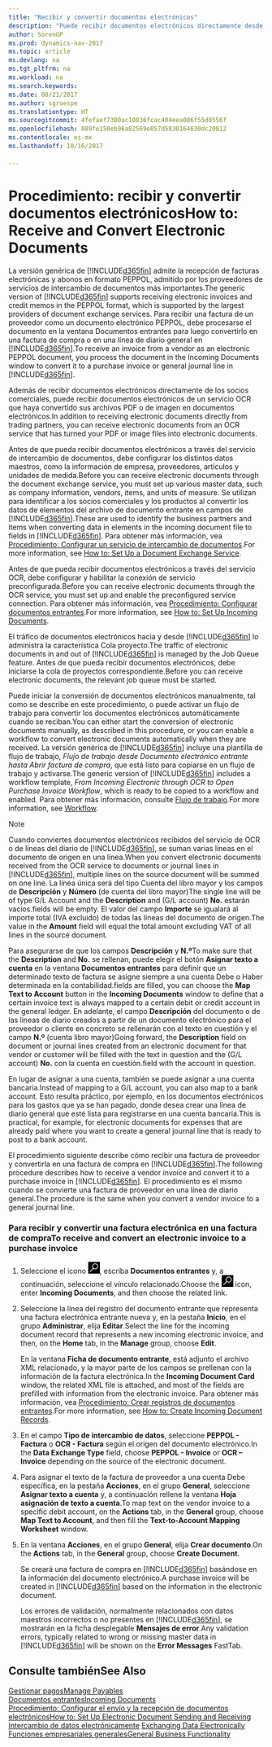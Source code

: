 ```yaml
---
title: "Recibir y convertir documentos electrónicos"
description: "Puede recibir documentos electrónicos directamente desde sus socios colaboradores o desde un servicio de OCR."
author: SorenGP
ms.prod: dynamics-nav-2017
ms.topic: article
ms.devlang: na
ms.tgt_pltfrm: na
ms.workload: na
ms.search.keywords: 
ms.date: 08/21/2017
ms.author: sgroespe
ms.translationtype: HT
ms.sourcegitcommit: 4fefaef7380ac10836fcac404eea006f55d8556f
ms.openlocfilehash: 889fe150eb96a02569e057d5830164630dc20812
ms.contentlocale: es-mx
ms.lasthandoff: 10/16/2017

---
```

# <a name="how-to-receive-and-convert-electronic-documents"></a><span data-ttu-id="2fe6c-103">Procedimiento: recibir y convertir documentos electrónicos</span><span class="sxs-lookup"><span data-stu-id="2fe6c-103">How to: Receive and Convert Electronic Documents</span></span>
<span data-ttu-id="2fe6c-104">La versión genérica de [!INCLUDE[d365fin](includes/d365fin_md.md)] admite la recepción de facturas electrónicas y abonos en formato PEPPOL, admitido por los proveedores de servicios de intercambio de documentos más importantes.</span><span class="sxs-lookup"><span data-stu-id="2fe6c-104">The generic version of [!INCLUDE[d365fin](includes/d365fin_md.md)] supports receiving electronic invoices and credit memos in the PEPPOL format, which is supported by the largest providers of document exchange services.</span></span> <span data-ttu-id="2fe6c-105">Para recibir una factura de un proveedor como un documento electrónico PEPPOL, debe procesarse el documento en la ventana Documentos entrantes para luego convertirlo en una factura de compra o en una línea de diario general en [!INCLUDE[d365fin](includes/d365fin_md.md)].</span><span class="sxs-lookup"><span data-stu-id="2fe6c-105">To receive an invoice from a vendor as an electronic PEPPOL document, you process the document in the Incoming Documents window to convert it to a purchase invoice or general journal line in [!INCLUDE[d365fin](includes/d365fin_md.md)].</span></span>

 <span data-ttu-id="2fe6c-106">Además de recibir documentos electrónicos directamente de los socios comerciales, puede recibir documentos electrónicos de un servicio OCR que haya convertido sus archivos PDF o de imagen en documentos electrónicos.</span><span class="sxs-lookup"><span data-stu-id="2fe6c-106">In addition to receiving electronic documents directly from trading partners, you can receive electronic documents from an OCR service that has turned your PDF or image files into electronic documents.</span></span>  

 <span data-ttu-id="2fe6c-107">Antes de que pueda recibir documentos electrónicos a través del servicio de intercambio de documentos, debe configurar los distintos datos maestros, como la información de empresa, proveedores, artículos y unidades de medida.</span><span class="sxs-lookup"><span data-stu-id="2fe6c-107">Before you can receive electronic documents through the document exchange service, you must set up various master data, such as company information, vendors, items, and units of measure.</span></span> <span data-ttu-id="2fe6c-108">Se utilizan para identificar a los socios comerciales y los productos al convertir los datos de elementos del archivo de documento entrante en campos de [!INCLUDE[d365fin](includes/d365fin_md.md)].</span><span class="sxs-lookup"><span data-stu-id="2fe6c-108">These are used to identify the business partners and items when converting data in elements in the incoming document file to fields in [!INCLUDE[d365fin](includes/d365fin_md.md)].</span></span> <span data-ttu-id="2fe6c-109">Para obtener más información, vea [Procedimiento: Configurar un servicio de intercambio de documentos](across-how-to-set-up-a-document-exchange-service.md).</span><span class="sxs-lookup"><span data-stu-id="2fe6c-109">For more information, see [How to: Set Up a Document Exchange Service](across-how-to-set-up-a-document-exchange-service.md).</span></span>  

 <span data-ttu-id="2fe6c-110">Antes de que pueda recibir documentos electrónicos a través del servicio OCR, debe configurar y habilitar la conexión de servicio preconfigurada.</span><span class="sxs-lookup"><span data-stu-id="2fe6c-110">Before you can receive electronic documents through the OCR service, you must set up and enable the preconfigured service connection.</span></span> <span data-ttu-id="2fe6c-111">Para obtener más información, vea [Procedimiento: Configurar documentos entrantes](across-how-setup-income-documents.md).</span><span class="sxs-lookup"><span data-stu-id="2fe6c-111">For more information, see [How to: Set Up Incoming Documents](across-how-setup-income-documents.md).</span></span>  

 <span data-ttu-id="2fe6c-112">El tráfico de documentos electrónicos hacia y desde [!INCLUDE[d365fin](includes/d365fin_md.md)] lo administra la característica Cola proyecto.</span><span class="sxs-lookup"><span data-stu-id="2fe6c-112">The traffic of electronic documents in and out of [!INCLUDE[d365fin](includes/d365fin_md.md)] is managed by the Job Queue feature.</span></span> <span data-ttu-id="2fe6c-113">Antes de que pueda recibir documentos electrónicos, debe iniciarse la cola de proyectos correspondiente.</span><span class="sxs-lookup"><span data-stu-id="2fe6c-113">Before you can receive electronic documents, the relevant job queue must be started.</span></span>  

 <span data-ttu-id="2fe6c-114">Puede iniciar la conversión de documentos electrónicos manualmente, tal como se describe en este procedimiento, o puede activar un flujo de trabajo para convertir los documentos electrónicos automáticamente cuando se reciban.</span><span class="sxs-lookup"><span data-stu-id="2fe6c-114">You can either start the conversion of electronic documents manually, as described in this procedure, or you can enable a workflow to convert electronic documents automatically when they are received.</span></span> <span data-ttu-id="2fe6c-115">La versión genérica de [!INCLUDE[d365fin](includes/d365fin_md.md)] incluye una plantilla de flujo de trabajo, *Flujo de trabajo desde Documento electrónico entrante hasta Abrir factura de compra*, que está listo para copiarse en un flujo de trabajo y activarse.</span><span class="sxs-lookup"><span data-stu-id="2fe6c-115">The generic version of [!INCLUDE[d365fin](includes/d365fin_md.md)] includes a workflow template, *From Incoming Electronic through OCR to Open Purchase Invoice Workflow*, which is ready to be copied to a workflow and enabled.</span></span> <span data-ttu-id="2fe6c-116">Para obtener más información, consulte [Flujo de trabajo](across-workflow.md).</span><span class="sxs-lookup"><span data-stu-id="2fe6c-116">For more information, see [Workflow](across-workflow.md).</span></span>  

> [!NOTE]  
>  <span data-ttu-id="2fe6c-117">Cuando conviertes documentos electrónicos recibidos del servicio de OCR o de líneas del diario de [!INCLUDE[d365fin](includes/d365fin_md.md)], se suman varias líneas en el documento de origen en una línea.</span><span class="sxs-lookup"><span data-stu-id="2fe6c-117">When you convert electronic documents received from the OCR service to documents or journal lines in [!INCLUDE[d365fin](includes/d365fin_md.md)], multiple lines on the source document will be summed on one line.</span></span> <span data-ttu-id="2fe6c-118">La línea única será del tipo Cuenta del libro mayor y los campos de **Descripción** y **Número** (de cuenta del libro mayor)</span><span class="sxs-lookup"><span data-stu-id="2fe6c-118">The single line will be of type G/L Account and the **Description** and (G/L account) **No.**</span></span> <span data-ttu-id="2fe6c-119">estarán vacíos.</span><span class="sxs-lookup"><span data-stu-id="2fe6c-119">fields will be empty.</span></span> <span data-ttu-id="2fe6c-120">El valor del campo **Importe** se igualará al importe total (IVA excluido) de todas las líneas del documento de origen.</span><span class="sxs-lookup"><span data-stu-id="2fe6c-120">The value in the **Amount** field will equal the total amount excluding VAT of all lines in the source document.</span></span>  
>   
>  <span data-ttu-id="2fe6c-121">Para asegurarse de que los campos **Descripción** y **N.º**</span><span class="sxs-lookup"><span data-stu-id="2fe6c-121">To make sure that the **Description** and **No.**</span></span> <span data-ttu-id="2fe6c-122">se rellenan, puede elegir el botón **Asignar texto a cuenta** en la ventana **Documentos entrantes** para definir que un determinado texto de factura se asigne siempre a una cuenta Debe o Haber determinada en la contabilidad.</span><span class="sxs-lookup"><span data-stu-id="2fe6c-122">fields are filled, you can choose the **Map Text to Account** button in the **Incoming Documents** window to define that a certain invoice text is always mapped to a certain debit or credit account in the general ledger.</span></span> <span data-ttu-id="2fe6c-123">En adelante, el campo **Descripción** del documento o de las líneas de diario creados a partir de un documento electrónico para el proveedor o cliente en concreto se rellenarán con el texto en cuestión y el campo **N.º** (cuenta libro mayor)</span><span class="sxs-lookup"><span data-stu-id="2fe6c-123">Going forward, the **Description** field on document or journal lines created from an electronic document for that vendor or customer will be filled with the text in question and the (G/L account) **No.**</span></span> <span data-ttu-id="2fe6c-124">con la cuenta en cuestión.</span><span class="sxs-lookup"><span data-stu-id="2fe6c-124">field with the account in question.</span></span>  
>   
>  <span data-ttu-id="2fe6c-125">En lugar de asignar a una cuenta, también se puede asignar a una cuenta bancaria.</span><span class="sxs-lookup"><span data-stu-id="2fe6c-125">Instead of mapping to a G/L account, you can also map to a bank account.</span></span> <span data-ttu-id="2fe6c-126">Esto resulta práctico, por ejemplo, en los documentos electrónicos para los gastos que ya se han pagado, donde desea crear una línea de diario general que esté lista para registrarse en una cuenta bancaria.</span><span class="sxs-lookup"><span data-stu-id="2fe6c-126">This is practical, for example, for electronic documents for expenses that are already paid where you want to create a general journal line that is ready to post to a bank account.</span></span>  

 <span data-ttu-id="2fe6c-127">El procedimiento siguiente describe cómo recibir una factura de proveedor y convertirla en una factura de compra en [!INCLUDE[d365fin](includes/d365fin_md.md)].</span><span class="sxs-lookup"><span data-stu-id="2fe6c-127">The following procedure describes how to receive a vendor invoice and convert it to a purchase invoice in [!INCLUDE[d365fin](includes/d365fin_md.md)].</span></span> <span data-ttu-id="2fe6c-128">El procedimiento es el mismo cuando se convierte una factura de proveedor en una línea de diario general.</span><span class="sxs-lookup"><span data-stu-id="2fe6c-128">The procedure is the same when you convert a vendor invoice to a general journal line.</span></span>  

### <a name="to-receive-and-convert-an-electronic-invoice-to-a-purchase-invoice"></a><span data-ttu-id="2fe6c-129">Para recibir y convertir una factura electrónica en una factura de compra</span><span class="sxs-lookup"><span data-stu-id="2fe6c-129">To receive and convert an electronic invoice to a purchase invoice</span></span>  

1.  <span data-ttu-id="2fe6c-130">Seleccione el icono ![Buscar página o informe](media/ui-search/search_small.png "icono Buscar página o informe"), escriba **Documentos entrantes** y, a continuación, seleccione el vínculo relacionado.</span><span class="sxs-lookup"><span data-stu-id="2fe6c-130">Choose the ![Search for Page or Report](media/ui-search/search_small.png "Search for Page or Report icon") icon, enter **Incoming Documents**, and then choose the related link.</span></span>  

2.  <span data-ttu-id="2fe6c-131">Seleccione la línea del registro del documento entrante que representa una factura electrónica entrante nueva y, en la pestaña **Inicio**, en el grupo **Administrar**, elija **Editar**.</span><span class="sxs-lookup"><span data-stu-id="2fe6c-131">Select the line for the incoming document record that represents a new incoming electronic invoice, and then, on the **Home** tab, in the **Manage** group, choose **Edit**.</span></span>  

     <span data-ttu-id="2fe6c-132">En la ventana **Ficha de documento entrante**, está adjunto el archivo XML relacionado, y la mayor parte de los campos se prellenan con la información de la factura electrónica.</span><span class="sxs-lookup"><span data-stu-id="2fe6c-132">In the **Incoming Document Card** window, the related XML file is attached, and most of the fields are prefilled with information from the electronic invoice.</span></span> <span data-ttu-id="2fe6c-133">Para obtener más información, vea [Procedimiento: Crear registros de documentos entrantes](across-how-create-income-document-records.md).</span><span class="sxs-lookup"><span data-stu-id="2fe6c-133">For more information, see [How to: Create Incoming Document Records](across-how-create-income-document-records.md).</span></span>  

3.  <span data-ttu-id="2fe6c-134">En el campo **Tipo de intercambio de datos**, seleccione **PEPPOL - Factura** o **OCR - Factura** según el origen del documento electrónico.</span><span class="sxs-lookup"><span data-stu-id="2fe6c-134">In the **Data Exchange Type** field, choose **PEPPOL - Invoice** or **OCR – Invoice** depending on the source of the electronic document.</span></span>  

4.  <span data-ttu-id="2fe6c-135">Para asignar el texto de la factura de proveedor a una cuenta Debe específica, en la pestaña **Acciones**, en el grupo **General**, seleccione **Asignar texto a cuenta** y, a continuación rellene la ventana **Hoja asignación de texto a cuenta**.</span><span class="sxs-lookup"><span data-stu-id="2fe6c-135">To map text on the vendor invoice to a specific debit account, on the **Actions** tab, in the **General** group, choose **Map Text to Account**, and then fill the **Text-to-Account Mapping Worksheet** window.</span></span>  

5.  <span data-ttu-id="2fe6c-136">En la ventana **Acciones**, en el grupo **General**, elija **Crear documento**.</span><span class="sxs-lookup"><span data-stu-id="2fe6c-136">On the **Actions** tab, in the **General** group, choose **Create Document**.</span></span>  

     <span data-ttu-id="2fe6c-137">Se creará una factura de compra en [!INCLUDE[d365fin](includes/d365fin_md.md)] basándose en la información del documento electrónico.</span><span class="sxs-lookup"><span data-stu-id="2fe6c-137">A purchase invoice will be created in [!INCLUDE[d365fin](includes/d365fin_md.md)] based on the information in the electronic document.</span></span>  

     <span data-ttu-id="2fe6c-138">Los errores de validación, normalmente relacionados con datos maestros incorrectos o no presentes en [!INCLUDE[d365fin](includes/d365fin_md.md)], se mostrarán en la ficha desplegable **Mensajes de error**.</span><span class="sxs-lookup"><span data-stu-id="2fe6c-138">Any validation errors, typically related to wrong or missing master data in [!INCLUDE[d365fin](includes/d365fin_md.md)] will be shown on the **Error Messages** FastTab.</span></span>  

## <a name="see-also"></a><span data-ttu-id="2fe6c-139">Consulte también</span><span class="sxs-lookup"><span data-stu-id="2fe6c-139">See Also</span></span>  
[<span data-ttu-id="2fe6c-140">Gestionar pagos</span><span class="sxs-lookup"><span data-stu-id="2fe6c-140">Manage Payables</span></span>](payables-manage-payables.md)  
[<span data-ttu-id="2fe6c-141">Documentos entrantes</span><span class="sxs-lookup"><span data-stu-id="2fe6c-141">Incoming Documents</span></span>](across-income-documents.md)  
[<span data-ttu-id="2fe6c-142">Procedimiento: Configurar el envío y la recepción de documentos electrónicos</span><span class="sxs-lookup"><span data-stu-id="2fe6c-142">How to: Set Up Electronic Document Sending and Receiving</span></span>](across-how-to-set-up-electronic-document-sending-and-receiving.md)  
<span data-ttu-id="2fe6c-143">[Intercambio de datos electrónicamente](across-data-exchange.md) </span><span class="sxs-lookup"><span data-stu-id="2fe6c-143">[Exchanging Data Electronically](across-data-exchange.md) </span></span>  
[<span data-ttu-id="2fe6c-144">Funciones empresariales generales</span><span class="sxs-lookup"><span data-stu-id="2fe6c-144">General Business Functionality</span></span>](ui-across-business-areas.md)  

